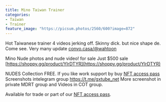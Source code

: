 ```yaml
---
title: Mino Taiwan Trainer
categories:
- Taiwan
- Trainer
feature_image: "https://picsum.photos/2560/600?image=872"
---
```


Hot Taiwanese trainer 4 videos jerking off.  Skinny dick. but nice shape de. Come see.
Very many update [convo.casa/@wahtoon](https://convo.casa/@wahtoon)



<!-- more -->


Mino Nude photos and nude video! for sale Just $500 sale [https://shoppy.gg/product/YlrDTYR](https://shoppy.gg/product/YlrDTYR)

NUDES Collection FREE. If you like work support by buy [NFT access pass](https://opensea.io/collection/thevinylshacktastycollection?search%5BsortAscending%5D=true&search%5BsortBy%5D=PRICE&search%5Btoggles%5D%5B0%5D=BUY_NOW)
Screenshots intelegram group https://t.me/gxtube_net More screenshot in private MDRT group and Videos in COT group.

Available for trade or part of our [NFT access pass](https://opensea.io/collection/thevinylshacktastycollection?search%5BsortAscending%5D=true&search%5BsortBy%5D=PRICE&search%5Btoggles%5D%5B0%5D=BUY_NOW). 

